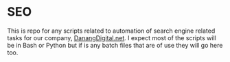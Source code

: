 # SEO
This is repo for any scripts related to automation of search engine related tasks for our company, [DanangDigital.net](http://danangdigital.net/). I expect most of the scripts will be in Bash or Python but if is any batch files that are of use they will go here too.
